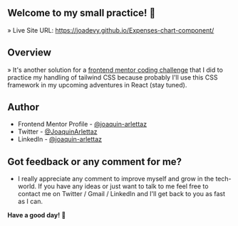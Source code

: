 ## Welcome to my small practice! 👋

» Live Site URL: https://joadevy.github.io/Expenses-chart-component/

## Overview
» It's another solution for a [frontend mentor coding challenge](https://www.frontendmentor.io/challenges/expenses-chart-component-e7yJBUdjwt) that I did to practice my handling of tailwind CSS because probably I'll use this CSS framework in my upcoming adventures in React (stay tuned).
 
 ## Author

- Frontend Mentor Profile - [@joaquin-arlettaz](https://www.frontendmentor.io/profile/Joadevy/)
- Twitter - [@JoaquinArlettaz](https://twitter.com/JoaquinArlettaz)
- LinkedIn - [@joaquin-arlettaz](https://www.linkedin.com/in/joaqu%C3%ADn-arlettaz/)

## Got feedback or any comment for me?

- I really appreciate any comment to improve myself and grow in the tech-world. If you have any ideas or just want to talk to me feel free to contact me on Twitter / Gmail / LinkedIn and I'll get back to you as fast as I can.  

**Have a good day!** 🚀
